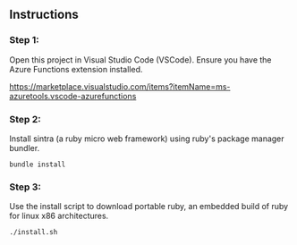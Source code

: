 ## Instructions

### Step 1:
Open this project in Visual Studio Code (VSCode).
Ensure you have the Azure Functions extension installed.

https://marketplace.visualstudio.com/items?itemName=ms-azuretools.vscode-azurefunctions

### Step 2:
Install sintra (a ruby micro web framework) using ruby's package manager bundler.

```
bundle install
```

### Step 3:

Use the install script to download portable ruby, an embedded build of ruby for linux x86 architectures.
```
./install.sh
```
